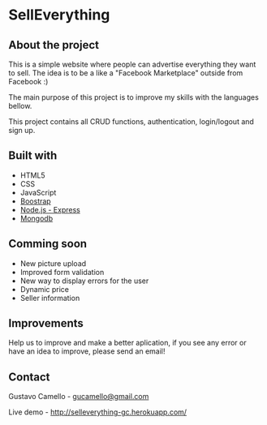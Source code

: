 # SellEverything

## About the project

This is a simple website where people can advertise everything they want to sell.
The idea is to be a like a "Facebook Marketplace" outside from Facebook :)

The main purpose of this project is to improve my skills with the languages bellow.

This project contains all CRUD functions, authentication, login/logout and sign up.

## Built with
- HTML5
- CSS
- JavaScript
- [Boostrap](https://getbootstrap.com/)
- [Node.js - Express](https://expressjs.com/)
- [Mongodb](http://mongodb.com)

## Comming soon
- New picture upload
- Improved form validation
- New way to display errors for the user
- Dynamic price
- Seller information

## Improvements
Help us to improve and make a better aplication, if you see any error or have an idea
to improve, please send an email!

## Contact

Gustavo Camello - gucamello@gmail.com

Live demo - http://selleverything-gc.herokuapp.com/
